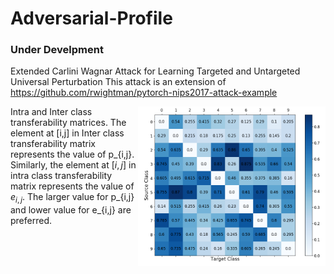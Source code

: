 # Adversarial-Profile
### Under Develpment
Extended Carlini Wagnar Attack for Learning Targeted and Untargeted Universal Perturbation
This attack is an extension of https://github.com/rwightman/pytorch-nips2017-attack-example 



<img src="figs/MNIST_OutDist_Transferability.png" width=300 align=right>




Intra and Inter class transferability matrices.  The element at [i,j]  in Inter class transferability matrix represents the value of p_{i,j}. Similarly,  the element at $[i,j]$  in intra class transferability matrix  represents the value of $e_{i,j}$. The larger value for p_{i,j} and lower value for e_{i,j} are preferred.
